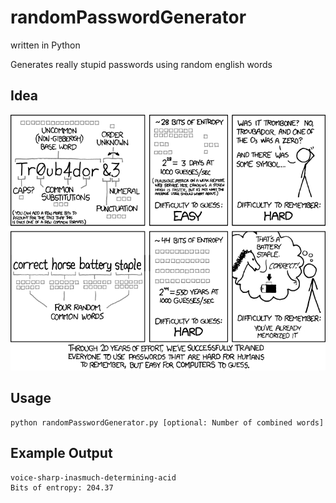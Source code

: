 # randomPasswordGenerator
written in Python

Generates really stupid passwords using random english words

## Idea

![](images/password_strength.png)

## Usage
```
python randomPasswordGenerator.py [optional: Number of combined words]
```

## Example Output
```
voice-sharp-inasmuch-determining-acid
Bits of entropy: 204.37
```
